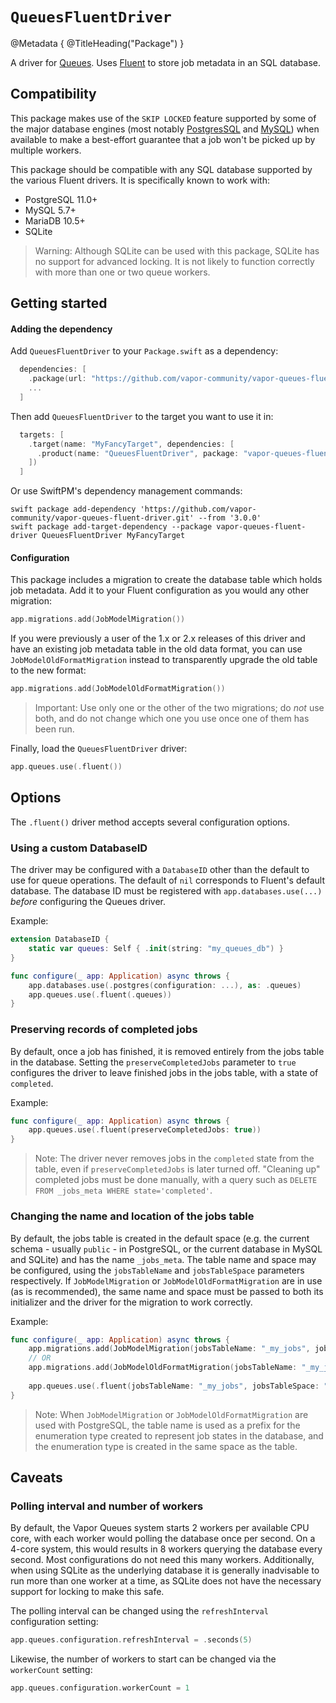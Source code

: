 # ``QueuesFluentDriver``

@Metadata {
    @TitleHeading("Package")
}

A driver for [Queues]. Uses [Fluent] to store job metadata in an SQL database.

[Queues]: https://github.com/vapor/queues
[Fluent]: https://github.com/vapor/fluent

## Compatibility

This package makes use of the `SKIP LOCKED` feature supported by some of the major database engines (most notably [PostgresSQL][postgres-skip-locked] and [MySQL][mysql-skip-locked]) when available to make a best-effort guarantee that a job won't be picked up by multiple workers.

This package should be compatible with any SQL database supported by the various Fluent drivers. It is specifically known to work with:

- PostgreSQL 11.0+
- MySQL 5.7+
- MariaDB 10.5+
- SQLite

> Warning: Although SQLite can be used with this package, SQLite has no support for advanced locking. It is not likely to function correctly with more than one or two queue workers.

[postgres-skip-locked]: https://www.postgresql.org/docs/current/sql-select.html#SQL-FOR-UPDATE-SHARE
[mysql-skip-locked]: https://dev.mysql.com/doc/refman/8.4/en/select.html#:~:text=SKIP%20LOCKED%20causes%20a

## Getting started

#### Adding the dependency

Add `QueuesFluentDriver` to your `Package.swift` as a dependency:

```swift
  dependencies: [
    .package(url: "https://github.com/vapor-community/vapor-queues-fluent-driver.git", from: "3.0.0"),
    ...
  ]
```

Then add `QueuesFluentDriver` to the target you want to use it in:
```swift
  targets: [
    .target(name: "MyFancyTarget", dependencies: [
      .product(name: "QueuesFluentDriver", package: "vapor-queues-fluent-driver"),
    ])
  ]
```

Or use SwiftPM's dependency management commands:

```
swift package add-dependency 'https://github.com/vapor-community/vapor-queues-fluent-driver.git' --from '3.0.0'
swift package add-target-dependency --package vapor-queues-fluent-driver QueuesFluentDriver MyFancyTarget
```

#### Configuration

This package includes a migration to create the database table which holds job metadata. Add it to your Fluent configuration as you would any other migration:

```swift
app.migrations.add(JobModelMigration())
```

If you were previously a user of the 1.x or 2.x releases of this driver and have an existing job metadata table in the old data format, you can use `JobModelOldFormatMigration` instead to transparently upgrade the old table to the new format:

```swift
app.migrations.add(JobModelOldFormatMigration())
```

> Important: Use only one or the other of the two migrations; do _not_ use both, and do not change which one you use once one of them has been run.

Finally, load the `QueuesFluentDriver` driver:
```swift    
app.queues.use(.fluent())
```

## Options

The `.fluent()` driver method accepts several configuration options.

### Using a custom DatabaseID

The driver may be configured with a `DatabaseID` other than the default to use for queue operations. The default of `nil` corresponds to Fluent's default database. The database ID must be registered with `app.databases.use(...)` _before_ configuring the Queues driver.

Example:

```swift
extension DatabaseID {
    static var queues: Self { .init(string: "my_queues_db") }
}

func configure(_ app: Application) async throws {
    app.databases.use(.postgres(configuration: ...), as: .queues)
    app.queues.use(.fluent(.queues))
}
```

### Preserving records of completed jobs

By default, once a job has finished, it is removed entirely from the jobs table in the database. Setting the `preserveCompletedJobs` parameter to `true` configures the driver to leave finished jobs in the jobs table, with a state of `completed`.

Example:

```swift
func configure(_ app: Application) async throws {
    app.queues.use(.fluent(preserveCompletedJobs: true))
}
```

> Note: The driver never removes jobs in the `completed` state from the table, even if `preserveCompletedJobs` is later turned off. "Cleaning up" completed jobs must be done manually, with a query such as `DELETE FROM _jobs_meta WHERE state='completed'`.

### Changing the name and location of the jobs table

By default, the jobs table is created in the default space (e.g. the current schema - usually `public` - in PostgreSQL, or the current database in MySQL and SQLite) and has the name `_jobs_meta`. The table name and space may be configured, using the `jobsTableName` and `jobsTableSpace` parameters respectively. If `JobModelMigration` or `JobModelOldFormatMigration` are in use (as is recommended), the same name and space must be passed to both its initializer and the driver for the migration to work correctly.

Example:

```swift
func configure(_ app: Application) async throws {
    app.migrations.add(JobModelMigration(jobsTableName: "_my_jobs", jobsTableSpace: "not_public"))
    // OR
    app.migrations.add(JobModelOldFormatMigration(jobsTableName: "_my_jobs", jobsTableSpace: "not_public"))
    
    app.queues.use(.fluent(jobsTableName: "_my_jobs", jobsTableSpace: "not_public"))
}
```

> Note: When `JobModelMigration` or `JobModelOldFormatMigration` are used with PostgreSQL, the table name is used as a prefix for the enumeration type created to represent job states in the database, and the enumeration type is created in the same space as the table.

## Caveats

### Polling interval and number of workers

By default, the Vapor Queues system starts 2 workers per available CPU core, with each worker would polling the database once per second. On a 4-core system, this would results in 8 workers querying the database every second. Most configurations do not need this many workers. Additionally, when using SQLite as the underlying database it is generally inadvisable to run more than one worker at a time, as SQLite does not have the necessary support for locking to make this safe.

The polling interval can be changed using the `refreshInterval` configuration setting:

```swift
app.queues.configuration.refreshInterval = .seconds(5)
```

Likewise, the number of workers to start can be changed via the `workerCount` setting:

```swift
app.queues.configuration.workerCount = 1
```
